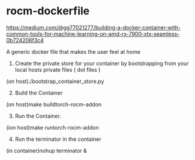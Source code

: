 # rocm-dockerfile

https://medium.com/@gg77021277/building-a-docker-container-with-common-tools-for-machine-learning-on-amd-rx-7900-xtx-seamless-0b724206f3c4

A generic docker file that makes the user feel at home


1. Create the private store for your container by bootstrapping from your local hosts private files ( dot files )

(on host)./bootstrap_container_store.py

2. Build the Container

(on host)make buildtorch-rocm-addon

3. Run the Container. 

(ion host)make runtorch-rocm-addon

4. Run the terminator in the container

(in container)nohup terminator &

